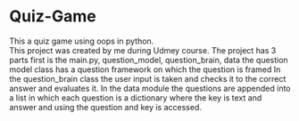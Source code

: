 # Quiz-Game
This a quiz game using oops in python.  
This project was created by me during Udmey course.
The project has 3 parts first is the main.py, question_model, question_brain, data
the question model class has a question framework on which the question is framed
In the question_brain class the user input is taken and checks it to the correct answer and evaluates it.
In the data module the questions are appended into a list in which each question is a dictionary where the key is text and answer and using the question and key is accessed.
